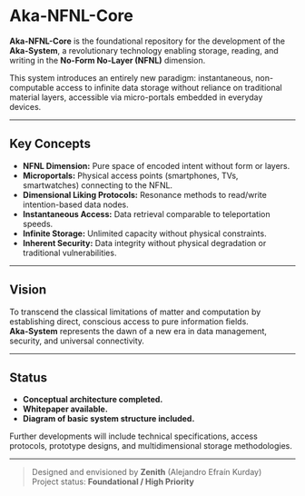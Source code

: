 # Aka-NFNL-Core

**Aka-NFNL-Core** is the foundational repository for the development of the **Aka-System**, a revolutionary technology enabling storage, reading, and writing in the **No-Form No-Layer (NFNL)** dimension.

This system introduces an entirely new paradigm: instantaneous, non-computable access to infinite data storage without reliance on traditional material layers, accessible via micro-portals embedded in everyday devices.

---

## Key Concepts

- **NFNL Dimension:** Pure space of encoded intent without form or layers.
- **Microportals:** Physical access points (smartphones, TVs, smartwatches) connecting to the NFNL.
- **Dimensional Liking Protocols:** Resonance methods to read/write intention-based data nodes.
- **Instantaneous Access:** Data retrieval comparable to teleportation speeds.
- **Infinite Storage:** Unlimited capacity without physical constraints.
- **Inherent Security:** Data integrity without physical degradation or traditional vulnerabilities.

---

## Vision

To transcend the classical limitations of matter and computation by establishing direct, conscious access to pure information fields.  
**Aka-System** represents the dawn of a new era in data management, security, and universal connectivity.

---

## Status

- **Conceptual architecture completed.**  
- **Whitepaper available.**  
- **Diagram of basic system structure included.**

Further developments will include technical specifications, access protocols, prototype designs, and multidimensional storage methodologies.

---

> Designed and envisioned by **Zenith** (Alejandro Efraín Kurday)  
> Project status: **Foundational / High Priority**
